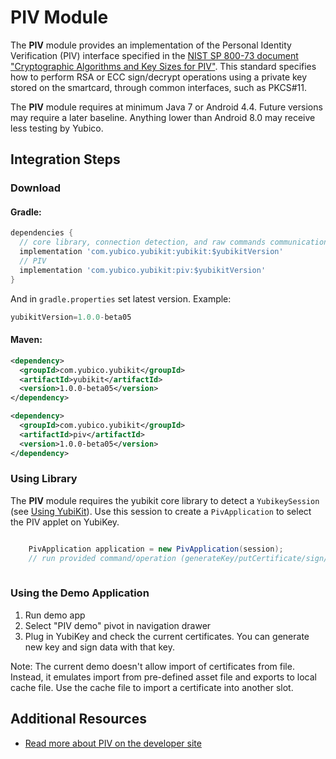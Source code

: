 # PIV Module
The **PIV** module provides an implementation of the Personal Identity Verification (PIV) interface specified in the [NIST SP 800-73 document "Cryptographic Algorithms and Key Sizes for PIV"](https://csrc.nist.gov/publications/detail/sp/800-73/4/final). 
This standard specifies how to perform RSA or ECC sign/decrypt operations using a private key stored on the smartcard, through common interfaces, such as PKCS#11.

The **PIV** module requires at minimum Java 7 or Android 4.4. Future versions may require a later baseline. Anything lower than Android 8.0 may receive less testing by Yubico.

## Integration Steps <a name="integration_steps"></a>
### Download
#### Gradle:

```gradle
dependencies {  
  // core library, connection detection, and raw commands communication with YubiKey
  implementation 'com.yubico.yubikit:yubikit:$yubikitVersion'
  // PIV
  implementation 'com.yubico.yubikit:piv:$yubikitVersion'
}
```
And in `gradle.properties` set latest version. Example:
```gradle
yubikitVersion=1.0.0-beta05
```
#### Maven:
```xml
<dependency>
  <groupId>com.yubico.yubikit</groupId>
  <artifactId>yubikit</artifactId>
  <version>1.0.0-beta05</version>
</dependency>

<dependency>
  <groupId>com.yubico.yubikit</groupId>
  <artifactId>piv</artifactId>
  <version>1.0.0-beta05</version>
</dependency>
```
### Using Library <a name="using_lib"></a>

The **PIV** module requires the yubikit core library to detect a `YubikeySession` (see [Using YubiKit](../yubikit/README.md)). Use this session to create a `PivApplication` to select the PIV applet on YubiKey.  
```java

    PivApplication application = new PivApplication(session);
    // run provided command/operation (generateKey/putCertificate/sign/etc)
    
```

### Using the Demo Application <a name="using_demo"></a>
1. Run demo app
1. Select "PIV demo" pivot in navigation drawer
1. Plug in YubiKey and check the current certificates. You can generate new key and sign data with that key.

Note: The current demo doesn't allow import of certificates from file. Instead, it emulates import from pre-defined asset file and exports to local cache file. Use the cache file to import a certificate into another slot.

## Additional Resources <a name="additional_resources"></a>
* [Read more about PIV on the developer site](http://developers.yubico.com/PIV/)
